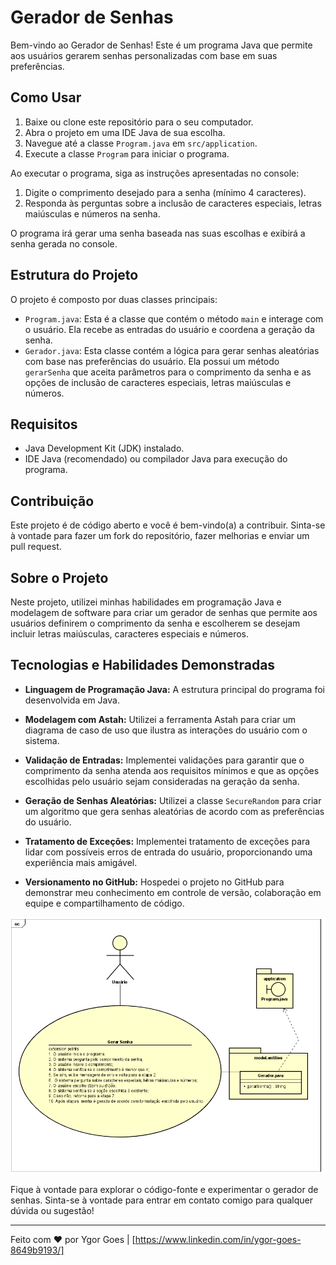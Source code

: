 # Gerador de Senhas

Bem-vindo ao Gerador de Senhas! Este é um programa Java que permite aos usuários gerarem senhas personalizadas com base em suas preferências.

## Como Usar

1. Baixe ou clone este repositório para o seu computador.
2. Abra o projeto em uma IDE Java de sua escolha.
3. Navegue até a classe `Program.java` em `src/application`.
4. Execute a classe `Program` para iniciar o programa.

Ao executar o programa, siga as instruções apresentadas no console:

1. Digite o comprimento desejado para a senha (mínimo 4 caracteres).
2. Responda às perguntas sobre a inclusão de caracteres especiais, letras maiúsculas e números na senha.

O programa irá gerar uma senha baseada nas suas escolhas e exibirá a senha gerada no console.

## Estrutura do Projeto

O projeto é composto por duas classes principais:

- `Program.java`: Esta é a classe que contém o método `main` e interage com o usuário. Ela recebe as entradas do usuário e coordena a geração da senha.
- `Gerador.java`: Esta classe contém a lógica para gerar senhas aleatórias com base nas preferências do usuário. Ela possui um método `gerarSenha` que aceita parâmetros para o comprimento da senha e as opções de inclusão de caracteres especiais, letras maiúsculas e números.

## Requisitos

- Java Development Kit (JDK) instalado.
- IDE Java (recomendado) ou compilador Java para execução do programa.

## Contribuição

Este projeto é de código aberto e você é bem-vindo(a) a contribuir. Sinta-se à vontade para fazer um fork do repositório, fazer melhorias e enviar um pull request.


## Sobre o Projeto

Neste projeto, utilizei minhas habilidades em programação Java e modelagem de software para criar um gerador de senhas que permite aos usuários definirem o comprimento da senha e escolherem se desejam incluir letras maiúsculas, caracteres especiais e números.

## Tecnologias e Habilidades Demonstradas

- **Linguagem de Programação Java:** A estrutura principal do programa foi desenvolvida em Java.

- **Modelagem com Astah:** Utilizei a ferramenta Astah para criar um diagrama de caso de uso que ilustra as interações do usuário com o sistema. 

- **Validação de Entradas:** Implementei validações para garantir que o comprimento da senha atenda aos requisitos mínimos e que as opções escolhidas pelo usuário sejam consideradas na geração da senha.

- **Geração de Senhas Aleatórias:** Utilizei a classe `SecureRandom` para criar um algoritmo que gera senhas aleatórias de acordo com as preferências do usuário.

- **Tratamento de Exceções:** Implementei tratamento de exceções para lidar com possíveis erros de entrada do usuário, proporcionando uma experiência mais amigável.

- **Versionamento no GitHub:** Hospedei o projeto no GitHub para demonstrar meu conhecimento em controle de versão, colaboração em equipe e compartilhamento de código.

![Caso de Uso do projeto](GeradorDeSenhas/diagrams/caso_de_uso_senha.png)

Fique à vontade para explorar o código-fonte e experimentar o gerador de senhas. Sinta-se à vontade para entrar em contato comigo para qualquer dúvida ou sugestão!

---

Feito com ❤️ por Ygor Goes | [https://www.linkedin.com/in/ygor-goes-8649b9193/]

